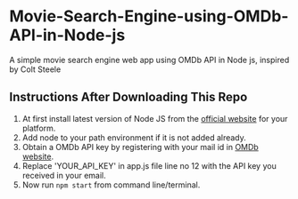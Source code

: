 # Movie-Search-Engine-using-OMDb-API-in-Node-js
A simple movie search engine web app using OMDb API in Node js, inspired by Colt Steele

## Instructions After Downloading This Repo
1. At first install latest version of Node JS from the [official website](https://nodejs.org/en/download/) for your platform.
2. Add node to your path environment if it is not added already.
3. Obtain a OMDb API key by registering with your mail id in [OMDb website](https://www.omdbapi.com/apikey.aspx).
4. Replace 'YOUR_API_KEY' in app.js file line no 12 with the API key you received in your email.
5. Now run `npm start` from command line/terminal.
